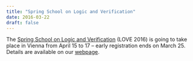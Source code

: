 ```yaml
---
title: "Spring School on Logic and Verification"
date: 2016-03-22
draft: false
---
```

<p>The <a href="http://www.forsyte.at/events/love2016">Spring School on Logic and Verification</a> (LOVE 2016) is going to take place in Vienna from April 15 to 17 – early registration ends on March 25. Details are available on our <a href="http://www.forsyte.at/events/love2016">webpage</a>.</p>

